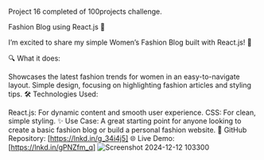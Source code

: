Project 16 completed of 100projects challenge.

Fashion Blog using React.js 🌟

I’m excited to share my simple Women’s Fashion Blog built with React.js! 🎉

🔍 What it does:

Showcases the latest fashion trends for women in an easy-to-navigate layout.
Simple design, focusing on highlighting fashion articles and styling tips.
🛠️ Technologies Used:

React.js: For dynamic content and smooth user experience.
CSS: For clean, simple styling.
✨ Use Case:
A great starting point for anyone looking to create a basic fashion blog or build a personal fashion website.
🔗 GitHub Repository: [https://lnkd.in/g_34i4j5]
🌐 Live Demo: [https://lnkd.in/gPNZfm_q]
![Screenshot 2024-12-12 103300](https://github.com/user-attachments/assets/3372241c-5fc7-4cb9-886e-14afa7747c03)
